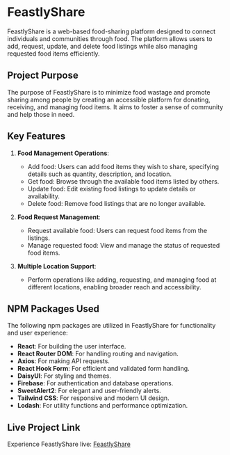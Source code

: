 # FeastlyShare

FeastlyShare is a web-based food-sharing platform designed to connect individuals and communities through food. The platform allows users to add, request, update, and delete food listings while also managing requested food items efficiently.

## Project Purpose
The purpose of FeastlyShare is to minimize food wastage and promote sharing among people by creating an accessible platform for donating, receiving, and managing food items. It aims to foster a sense of community and help those in need.

## Key Features
1. **Food Management Operations**:
   - Add food: Users can add food items they wish to share, specifying details such as quantity, description, and location.
   - Get food: Browse through the available food items listed by others.
   - Update food: Edit existing food listings to update details or availability.
   - Delete food: Remove food listings that are no longer available.

2. **Food Request Management**:
   - Request available food: Users can request food items from the listings.
   - Manage requested food: View and manage the status of requested food items.

3. **Multiple Location Support**:
   - Perform operations like adding, requesting, and managing food at different locations, enabling broader reach and accessibility.

## NPM Packages Used
The following npm packages are utilized in FeastlyShare for functionality and user experience:
- **React**: For building the user interface.
- **React Router DOM**: For handling routing and navigation.
- **Axios**: For making API requests.
- **React Hook Form**: For efficient and validated form handling.
- **DaisyUI**: For styling and themes.
- **Firebase**: For authentication and database operations.
- **SweetAlert2**: For elegant and user-friendly alerts.
- **Tailwind CSS**: For responsive and modern UI design.
- **Lodash**: For utility functions and performance optimization.

## Live Project Link
Experience FeastlyShare live: [FeastlyShare](https://feastlyshare.web.app/)

